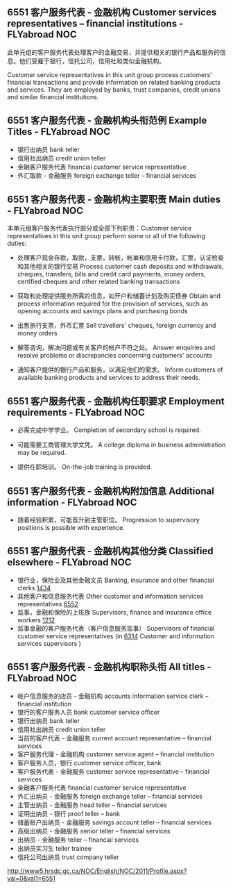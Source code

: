 ## 6551 客户服务代表 - 金融机构 Customer services representatives – financial institutions - FLYabroad NOC

此单元组的客户服务代表处理客户的金融交易，并提供相关的银行产品和服务的信息。他们受雇于银行，信托公司，信用社和类似金融机构。

Customer service representatives in this unit group process customers' financial transactions and provide information on related banking products and services. They are employed by banks, trust companies, credit unions and similar financial institutions.

## 6551 客户服务代表 - 金融机构头衔范例 Example Titles - FLYabroad NOC

* 银行出纳员 bank teller
* 信用社出纳员 credit union teller
* 金融客户服务代表 financial customer service representative
* 外汇取款 - 金融服务 foreign exchange teller – financial services

## 6551 客户服务代表 - 金融机构主要职责 Main duties - FLYabroad NOC

本单元组客户服务代表执行部分或全部下列职责：Customer service representatives in this unit group perform some or all of the following duties:

* 处理客户现金存款，取款，支票，转帐，帐单和信用卡付款，汇票，认证检查和其他相关的银行交易
Process customer cash deposits and withdrawals, cheques, transfers, bills and credit card payments, money orders, certified cheques and other related banking transactions

* 获取和处理提供服务所需的信息，如开户和储蓄计划及购买债券
Obtain and process information required for the provision of services, such as opening accounts and savings plans and purchasing bonds

* 出售旅行支票，外币汇票
Sell travellers' cheques, foreign currency and money orders

* 解答咨询，解决问题或有关客户的帐户不符之处。
Answer enquiries and resolve problems or discrepancies concerning customers' accounts

* 通知客户提供的银行产品和服务，以满足他们的需求。
Inform customers of available banking products and services to address their needs.

## 6551 客户服务代表 - 金融机构任职要求 Employment requirements - FLYabroad NOC

* 必需完成中学学业。
Completion of secondary school is required.

* 可能需要工商管理大学文凭。
A college diploma in business administration may be required.

* 提供在职培训。
On-the-job training is provided.

## 6551 客户服务代表 - 金融机构附加信息 Additional information - FLYabroad NOC

* 随着经验积累，可能晋升到主管职位。
Progression to supervisory positions is possible with experience.

## 6551 客户服务代表 - 金融机构其他分类 Classified elsewhere - FLYabroad NOC

* 银行业，保险业及其他金融文员 Banking, insurance and other financial clerks [1434](1434)
* 其他客户和信息服务代表 Other customer and information services representatives [6552](6552)
* 监事，金融和保险的上班族 Supervisors, finance and insurance office workers [1212](1212)
* 监事金融的客户服务代表（客户信息服务监事） Supervisors of financial customer service representatives (in [6314](6314) Customer and information services supervisors )

## 6551 客户服务代表 - 金融机构职称头衔 All titles - FLYabroad NOC

* 帐户信息服务的店员 - 金融机构 accounts information service clerk – financial institution
* 银行的客户服务人员 bank customer service officer
* 银行出纳员 bank teller
* 信用社出纳员 credit union teller
* 当前的客户代表 - 金融服务 current account representative – financial services
* 客户服务代理 - 金融机构 customer service agent – financial institution
* 客户服务人员，银行 customer service officer, bank
* 客户服务代表 - 金融服务 customer service representative – financial services
* 金融客户服务代表 financial customer service representative
* 外汇出纳员 - 金融服务 foreign exchange teller – financial services
* 主管出纳员 - 金融服务 head teller – financial services
* 证明出纳员 - 银行 proof teller – bank
* 储蓄账户出纳员 - 金融服务 savings account teller – financial services
* 高级出纳员 - 金融服务 senior teller – financial services
* 出纳员 - 金融服务 teller – financial services
* 出纳员实习生 teller trainee
* 信托公司出纳员 trust company teller

http://www5.hrsdc.gc.ca/NOC/English/NOC/2011/Profile.aspx?val=0&val1=6551
